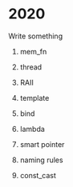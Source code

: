 # 2020

Write something

1. mem_fn  

2. thread 

3. RAII  

4. template 

5. bind

6. lambda

7. smart pointer

8. naming rules

9. const_cast


